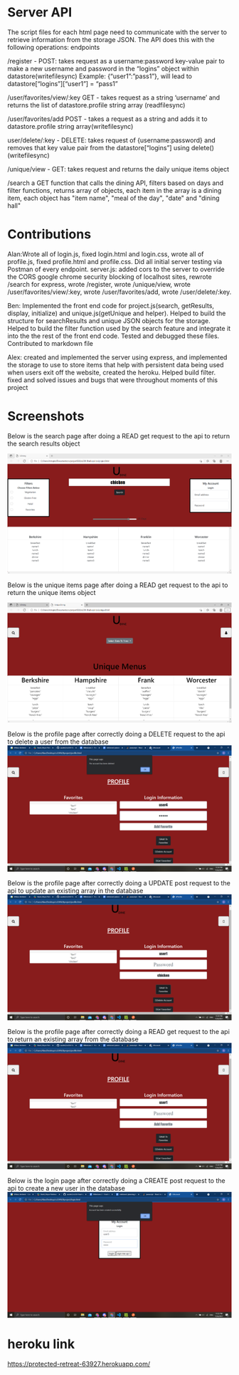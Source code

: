 # Server API
The script files for each html page need to communicate with the server to retrieve information from the storage JSON. The API does this with the following operations:
endpoints

/register - POST: takes request as a username:password key-value pair to make a new username and password in the “logins” object within datastore(writefilesync)
Example: {“user1”:”pass1”}, will lead to datastore[“logins”][“user1”] = “pass1”

/user/favorites/view/:key GET - takes request as a string ‘username’ and returns the list of datastore.profile string array (readfilesync)

/user/favorites/add POST - takes a request as a string and adds it to datastore.profile string array(writefilesync)

user/delete/:key - DELETE: takes request of {username:password} and removes that key value pair from the datastore[“logins”] using delete() (writefilesync)

/unique/view - GET: takes request and returns the daily unique items object

/search a GET function that calls the dining API, filters based on days and filter functions, returns array of objects, each item in the array is a dining item, each object has "item name", "meal of the day", "date" and "dining hall"

# Contributions
Alan:Wrote all of login.js, fixed login.html and login.css, wrote all of profile.js, fixed profile.html and profile.css. Did all initial 
server testing via Postman of every endpoint.
server.js: added cors to the server to override the CORS google chrome security blocking of localhost sites, rewrote /search for 
express, wrote /register, wrote /unique/view, wrote /user/favorites/view/:key, wrote /user/favorites/add, wrote /user/delete/:key.

Ben: Implemented the front end code for project.js(search, getResults, display, initialize) and unique.js(getUnique and helper). Helped to build the structure for searchResults and unique JSON objects for the storage. Helped to build the filter function used by the search feature and integrate it into the the rest of the front end code. Tested and debugged these files. Contributed to markdown file

Alex: created and implemented the server using express, and implemented the storage to use to store items that help with persistent data being used when users exit off the website, created the heroku. Helped build filter. fixed and solved issues and bugs that were throughout moments of this project

# Screenshots
Below is the search page after doing a READ get request to the api to return the search results object

![example image](/img/screenshotSearch.png)

Below is the unique items page after doing a READ get request to the api to return the unique items object

![example image](/img/screenshotUnique.png)


Below is the profile page after correctly doing a DELETE request to the api to delete a user from the database
![example image](/img/profileDeleteAccount.png)

Below is the profile page after correctly doing a UPDATE post request to the api to update an existing array in the database 
![example image](/img/profileAddFavorite.png)

Below is the profile page after correctly doing a READ get request to the api to return an existing array from the database
![example image](/img/profileGetFavorites.png)

Below is the login page after correctly doing a CREATE post request to the api to create a new user in the database
![example image](/img/loginRegister.png)

# heroku link
https://protected-retreat-63927.herokuapp.com/